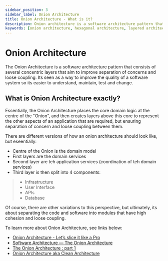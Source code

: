 ```yaml
---
sidebar_position: 3
sidebar_label: Onion Architecture
title: Onion Architecture - What is it?
description: Onion architecture is a software architecture pattern that consists of several concentric layers of parts of an application that interact with each other towards the core or domain of the software system. 
keywords: [onion architecture, hexagonal architecture, layered architecture, software design pattern, software architecture, software architecture paradigm]
---
```


# Onion Architecture

The Onion Architecture is a software architecture pattern that consists of several concentric layers that aim to improve separation of concerns and loose coupling. Its seen as a way to improve the quality of a software system so its easier to understand, maintain, test and change. 

## What is Onion Architecture exactly?

Essentially, the Onion Architecture places the core domain logic at the centre of the "Onion", and then creates layers above this core to represent the other aspects of an application that are required, but ensuring separation of concern and loose coupling between them.  

There are different versions of how an onion architecture should look like, but eseentially:
- Centre of the Onion is the domain model
- First layers are the domain services
- Second layer are teh application services (coordination of teh domain services)
- Third layer is then split into 4 components:
> - Infrastructure
> - User Interface
> - APIs
> - Database

Of course, there are other variations to this perspective, but ultimately, its about separating the code and software into modules that have high cohesion and loose coupling. 

To learn more about Onion Architecture, see links below:

- [Onion Architecture - Let’s slice it like a Pro](https://medium.com/expedia-group-tech/onion-architecture-deed8a554423)
- [Software Architecture — The Onion Architecture](https://medium.com/@shivendraodean/software-architecture-the-onion-architecture-1b235bec1dec)
- [The Onion Architecture : part 1](https://jeffreypalermo.com/2008/07/the-onion-architecture-part-1/)
- [Onion Architecture aka Clean Architecture](https://www.linkedin.com/pulse/onion-architecture-aka-clean-santosh-poojari/?trk=articles_directory)